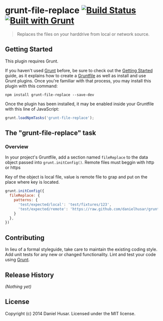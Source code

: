 # grunt-file-replace [![Build Status](https://travis-ci.org/danielhusar/grunt-file-replace.svg)](https://travis-ci.org/danielhusar/grunt-file-replace) [![Built with Grunt](https://cdn.gruntjs.com/builtwith.png)](http://gruntjs.com/)

> Replaces the files on your harddrive from local or network source.

## Getting Started
This plugin requires Grunt.

If you haven't used [Grunt](http://gruntjs.com/) before, be sure to check out the [Getting Started](http://gruntjs.com/getting-started) guide, as it explains how to create a [Gruntfile](http://gruntjs.com/sample-gruntfile) as well as install and use Grunt plugins. Once you're familiar with that process, you may install this plugin with this command:

```shell
npm install grunt-file-replace --save-dev
```

Once the plugin has been installed, it may be enabled inside your Gruntfile with this line of JavaScript:

```js
grunt.loadNpmTasks('grunt-file-replace');
```

## The "grunt-file-replace" task

### Overview
In your project's Gruntfile, add a section named `fileReplace` to the data object passed into `grunt.initConfig()`.
Remote files must beggin with http or https

Key of the object is local file, value is remote file to grap and put on the place where key is located.

```js
grunt.initConfig({
  fileReplace: {
    patterns: {
      'test/expected/local': 'test/fixtures/123',
      'test/expected/remote': 'https://raw.github.com/danielhusar/grunt-file-replace/master/test/fixtures/123'
    }
  },
})
```

## Contributing
In lieu of a formal styleguide, take care to maintain the existing coding style. Add unit tests for any new or changed functionality. Lint and test your code using [Grunt](http://gruntjs.com/).

## Release History
_(Nothing yet)_

## License
Copyright (c) 2014 Daniel Husar. Licensed under the MIT license.
